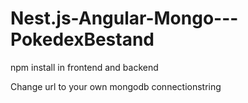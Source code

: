 # Nest.js-Angular-Mongo---PokedexBestand
 
npm install in frontend and backend

Change url to your own mongodb connectionstring
